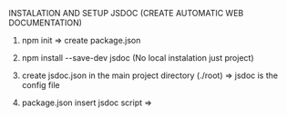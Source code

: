 INSTALATION AND SETUP JSDOC (CREATE AUTOMATIC WEB DOCUMENTATION) 

1. npm init => create package.json
2. npm install --save-dev jsdoc  (No local instalation just project)
3. create jsdoc.json in the main project directory (./root) => jsdoc is the config file 
4. package.json insert jsdoc script => <script tag>

    "docs": "jsdoc -c jsdoc.json"

5. create src folder and index.js file => in root project directory (index.js and any other file here are gonna be reading for bulild the documentation html file)
6. npm run docs => this creates docs folder and index.html file (this is the final documentation)

nueva linea
